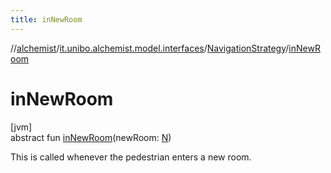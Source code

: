 ```yaml
---
title: inNewRoom
---
```

//[alchemist](../../../index.html)/[it.unibo.alchemist.model.interfaces](../index.html)/[NavigationStrategy](index.html)/[inNewRoom](in-new-room.html)



# inNewRoom



[jvm]\
abstract fun [inNewRoom](in-new-room.html)(newRoom: [N](index.html))



This is called whenever the pedestrian enters a new room.




